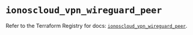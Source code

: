 # `ionoscloud_vpn_wireguard_peer`

Refer to the Terraform Registry for docs: [`ionoscloud_vpn_wireguard_peer`](https://registry.terraform.io/providers/ionos-cloud/ionoscloud/6.5.4/docs/resources/vpn_wireguard_peer).
